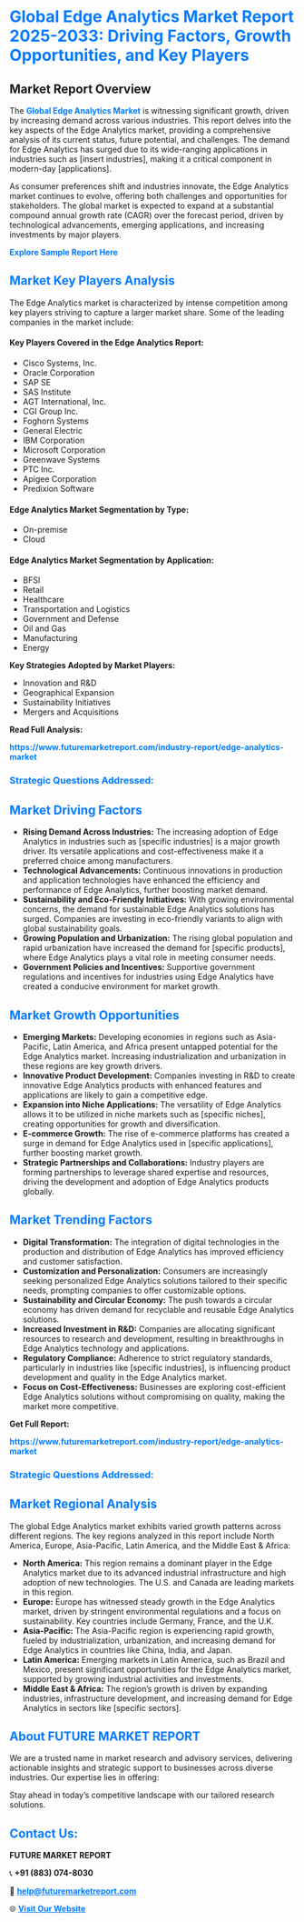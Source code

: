 <h1 style="color: #007BFF;">Global Edge Analytics Market Report 2025-2033: Driving Factors, Growth Opportunities, and Key Players</h1>

<section id="overview">
<h2>Market Report Overview</h2>
<p>The <a href="https://www.futuremarketreport.com/industry-report/edge-analytics-market" style="color: #007BFF; text-decoration: none;"><strong>Global Edge Analytics Market</strong></a> is witnessing significant growth, driven by increasing demand across various industries. This report delves into the key aspects of the Edge Analytics market, providing a comprehensive analysis of its current status, future potential, and challenges. The demand for Edge Analytics has surged due to its wide-ranging applications in industries such as [insert industries], making it a critical component in modern-day [applications].</p>
<p>As consumer preferences shift and industries innovate, the Edge Analytics market continues to evolve, offering both challenges and opportunities for stakeholders. The global market is expected to expand at a substantial compound annual growth rate (CAGR) over the forecast period, driven by technological advancements, emerging applications, and increasing investments by major players.</p>
</section>

<section id="overview">
<p><a href="https://www.futuremarketreport.com/request-sample/reportId=100713" style="color: #007BFF; text-decoration: none;"><strong>Explore Sample Report Here</strong></a></p>
</section>

<section id="key-players">
<h2 style="color: #007BFF;">Market Key Players Analysis</h2>
<p>The Edge Analytics market is characterized by intense competition among key players striving to capture a larger market share. Some of the leading companies in the market include:</p>
<h4>Key Players Covered in the Edge Analytics Report:</h4>
<ul><li>Cisco Systems, Inc.</li><li>Oracle Corporation</li><li>SAP SE</li><li>SAS Institute</li><li>AGT International, Inc.</li><li>CGI Group Inc.</li><li>Foghorn Systems</li><li>General Electric</li><li>IBM Corporation</li><li>Microsoft Corporation</li><li>Greenwave Systems</li><li>PTC Inc.</li><li>Apigee Corporation</li><li>Predixion Software</li></ul>
<h4>Edge Analytics Market Segmentation by Type:</h4>
<ul><li>On-premise</li><li>Cloud</li></ul>

<h4>Edge Analytics Market Segmentation by Application:</h4>
<ul><li>BFSI</li><li>Retail</li><li>Healthcare</li><li>Transportation and Logistics</li><li>Government and Defense</li><li>Oil and Gas</li><li>Manufacturing</li><li>Energy</li></ul>
<p><strong>Key Strategies Adopted by Market Players:</strong></p>
<ul>
<li>Innovation and R&D</li>
<li>Geographical Expansion</li>
<li>Sustainability Initiatives</li>
<li>Mergers and Acquisitions</li>
</ul>
</section>

<section>
<p><strong>Read Full Analysis: </strong></p><a href="https://www.futuremarketreport.com/industry-report/edge-analytics-market" style="color: #007BFF; text-decoration: none;"><strong>https://www.futuremarketreport.com/industry-report/edge-analytics-market</strong></a>
<h3 style="color: #007BFF;">Strategic Questions Addressed:</h3>
</section>

<section id="driving-factors">
<h2 style="color: #007BFF;">Market Driving Factors</h2>
<ul>
<li><strong>Rising Demand Across Industries:</strong> The increasing adoption of Edge Analytics in industries such as [specific industries] is a major growth driver. Its versatile applications and cost-effectiveness make it a preferred choice among manufacturers.</li>
<li><strong>Technological Advancements:</strong> Continuous innovations in production and application technologies have enhanced the efficiency and performance of Edge Analytics, further boosting market demand.</li>
<li><strong>Sustainability and Eco-Friendly Initiatives:</strong> With growing environmental concerns, the demand for sustainable Edge Analytics solutions has surged. Companies are investing in eco-friendly variants to align with global sustainability goals.</li>
<li><strong>Growing Population and Urbanization:</strong> The rising global population and rapid urbanization have increased the demand for [specific products], where Edge Analytics plays a vital role in meeting consumer needs.</li>
<li><strong>Government Policies and Incentives:</strong> Supportive government regulations and incentives for industries using Edge Analytics have created a conducive environment for market growth.</li>
</ul>
</section>

<section id="growth-opportunities">
<h2 style="color: #007BFF;">Market Growth Opportunities</h2>
<ul>
<li><strong>Emerging Markets:</strong> Developing economies in regions such as Asia-Pacific, Latin America, and Africa present untapped potential for the Edge Analytics market. Increasing industrialization and urbanization in these regions are key growth drivers.</li>
<li><strong>Innovative Product Development:</strong> Companies investing in R&D to create innovative Edge Analytics products with enhanced features and applications are likely to gain a competitive edge.</li>
<li><strong>Expansion into Niche Applications:</strong> The versatility of Edge Analytics allows it to be utilized in niche markets such as [specific niches], creating opportunities for growth and diversification.</li>
<li><strong>E-commerce Growth:</strong> The rise of e-commerce platforms has created a surge in demand for Edge Analytics used in [specific applications], further boosting market growth.</li>
<li><strong>Strategic Partnerships and Collaborations:</strong> Industry players are forming partnerships to leverage shared expertise and resources, driving the development and adoption of Edge Analytics products globally.</li>
</ul>
</section>

<section id="trending-factors">
<h2 style="color: #007BFF;">Market Trending Factors</h2>
<ul>
<li><strong>Digital Transformation:</strong> The integration of digital technologies in the production and distribution of Edge Analytics has improved efficiency and customer satisfaction.</li>
<li><strong>Customization and Personalization:</strong> Consumers are increasingly seeking personalized Edge Analytics solutions tailored to their specific needs, prompting companies to offer customizable options.</li>
<li><strong>Sustainability and Circular Economy:</strong> The push towards a circular economy has driven demand for recyclable and reusable Edge Analytics solutions.</li>
<li><strong>Increased Investment in R&D:</strong> Companies are allocating significant resources to research and development, resulting in breakthroughs in Edge Analytics technology and applications.</li>
<li><strong>Regulatory Compliance:</strong> Adherence to strict regulatory standards, particularly in industries like [specific industries], is influencing product development and quality in the Edge Analytics market.</li>
<li><strong>Focus on Cost-Effectiveness:</strong> Businesses are exploring cost-efficient Edge Analytics solutions without compromising on quality, making the market more competitive.</li>
</ul>
</section>

<section>
<p><strong>Get Full Report: </strong></p><a href="https://www.futuremarketreport.com/industry-report/edge-analytics-market" style="color: #007BFF; text-decoration: none;"><strong>https://www.futuremarketreport.com/industry-report/edge-analytics-market</strong></a>
<h3 style="color: #007BFF;">Strategic Questions Addressed:</h3>
</section>


<section id="regional-analysis">
<h2 style="color: #007BFF;">Market Regional Analysis</h2>
<p>The global Edge Analytics market exhibits varied growth patterns across different regions. The key regions analyzed in this report include North America, Europe, Asia-Pacific, Latin America, and the Middle East & Africa:</p>
<ul>
<li><strong>North America:</strong> This region remains a dominant player in the Edge Analytics market due to its advanced industrial infrastructure and high adoption of new technologies. The U.S. and Canada are leading markets in this region.</li>
<li><strong>Europe:</strong> Europe has witnessed steady growth in the Edge Analytics market, driven by stringent environmental regulations and a focus on sustainability. Key countries include Germany, France, and the U.K.</li>
<li><strong>Asia-Pacific:</strong> The Asia-Pacific region is experiencing rapid growth, fueled by industrialization, urbanization, and increasing demand for Edge Analytics in countries like China, India, and Japan.</li>
<li><strong>Latin America:</strong> Emerging markets in Latin America, such as Brazil and Mexico, present significant opportunities for the Edge Analytics market, supported by growing industrial activities and investments.</li>
<li><strong>Middle East & Africa:</strong> The region’s growth is driven by expanding industries, infrastructure development, and increasing demand for Edge Analytics in sectors like [specific sectors].</li>
</ul>
</section>

<footer>
<h2 style="color: #007BFF;">About FUTURE MARKET REPORT</h2>
<p>We are a trusted name in market research and advisory services, delivering actionable insights and strategic support to businesses across diverse industries. Our expertise lies in offering:</p>

<p>Stay ahead in today’s competitive landscape with our tailored research solutions.</p>

<h2 style="color: #007BFF;">Contact Us:</h2>
<p><strong>FUTURE MARKET REPORT</strong></p>
<p>📞 <strong>+91 (883) 074-8030</strong></p>
<p>📧 <strong><a href="mailto:help@futuremarketreport.com" style="color: #007BFF;">help@futuremarketreport.com</a></strong></p>
<p>🌐 <strong><a href="https://www.futuremarketreport.com/" style="color: #007BFF;">Visit Our Website</a></strong></p>
</footer>